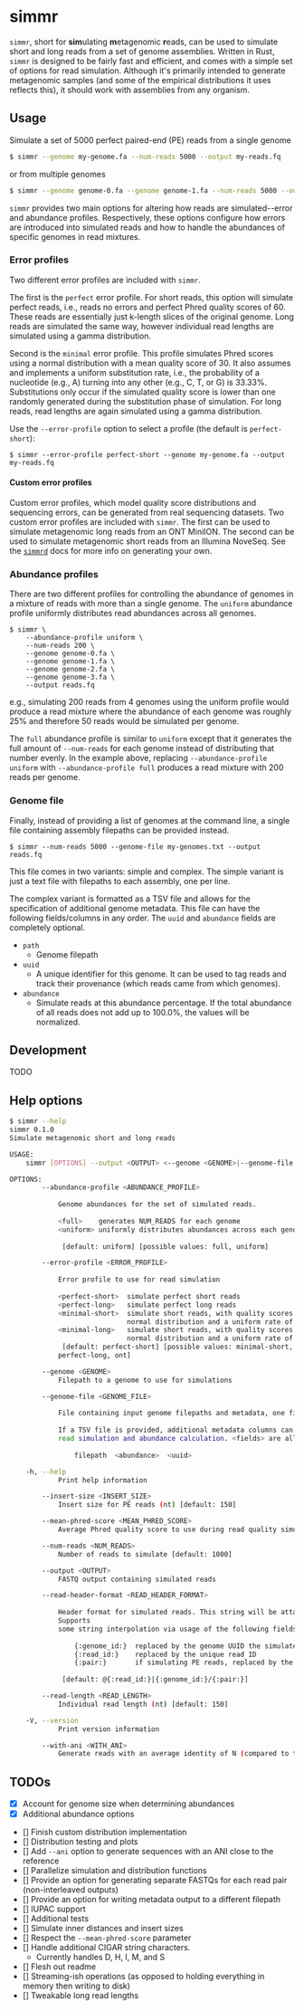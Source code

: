 
# simmr

`simmr`, short for **sim**ulating **m**etagenomic **r**eads, can be used to simulate short and 
long reads from a set of genome assemblies.
Written in Rust, `simmr` is designed to be fairly fast and efficient, and comes with a 
simple set of options for read simulation.
Although it's primarily intended to generate metagenomic samples (and some of the empirical 
distributions it uses reflects this), it should work with assemblies from any organism.

## Usage

Simulate a set of 5000 perfect paired-end (PE) reads from a single genome

```bash
$ simmr --genome my-genome.fa --num-reads 5000 --output my-reads.fq
```

or from multiple genomes

```bash
$ simmr --genome genome-0.fa --genome genome-1.fa --num-reads 5000 --output my-reads.fq
```

`simmr` provides two main options for altering how reads are simulated--error and abundance profiles.
Respectively, these options configure how errors are introduced into simulated reads 
and how to handle the abundances of specific genomes in read mixtures.

### Error profiles

Two different error profiles are included with `simmr`.

The first is the `perfect` error profile. 
For short reads, this option will simulate perfect reads, i.e., reads no errors
and perfect Phred quality scores of 60. 
These reads are essentially just k-length slices of the original genome.
Long reads are simulated the same way, however individual read lengths are simulated
using a gamma distribution.

Second is the `minimal` error profile.
This profile simulates Phred scores using a normal distribution with a mean quality
score of 30.
It also assumes and implements a uniform substitution rate, i.e., the probability
of a nucleotide (e.g., A) turning into any other (e.g., C, T, or G) is 33.33%.
Substitutions only occur if the simulated quality score is lower than one randomly
generated during the substitution phase of simulation.
For long reads, read lengths are again simulated using a gamma distribution.

Use the `--error-profile` option to select a profile (the default is `perfect-short`):

```
$ simmr --error-profile perfect-short --genome my-genome.fa --output my-reads.fq
```

#### Custom error profiles

Custom error profiles, which model quality score distributions and sequencing errors, can be 
generated from real sequencing datasets.
Two custom error profiles are included with `simmr`.
The first can be used to simulate metagenomic long reads from an ONT MiniION.
The second can be used to simulate metagenomic short reads from an Illumina NoveSeq.
See the [`simmrd`](simmrd/) docs for more info on generating your own.

### Abundance profiles

There are two different profiles for controlling the abundance of genomes in a
mixture of reads with more than a single genome.
The `uniform` abundance profile uniformly distributes read abundances across all 
genomes.

```
$ simmr \
    --abundance-profile uniform \
    --num-reads 200 \
    --genome genome-0.fa \
    --genome genome-1.fa \
    --genome genome-2.fa \
    --genome genome-3.fa \
    --output reads.fq
```

e.g., simulating 200 reads from 4 genomes using the uniform profile would produce
a read mixture where the abundance of each genome was roughly 25% and therefore 50 
reads would be simulated per genome.

The `full` abundance profile is similar to `uniform` except that it generates the 
full amount of `--num-reads` for each genome instead of distributing that number 
evenly.
In the example above, replacing `--abundance-profile uniform` with 
`--abundance-profile full` produces a read mixture with 200 reads per genome.

### Genome file

Finally, instead of providing a list of genomes at the command line, a single file containing assembly filepaths can be provided instead.

```
$ simmr --num-reads 5000 --genome-file my-genomes.txt --output reads.fq
```

This file comes in two variants: simple and complex.
The simple variant is just a text file with filepaths to each assembly, one per line.

The complex variant is formatted as a TSV file and allows for the specification of additional genome metadata.
This file can have the following fields/columns in any order.
The `uuid` and `abundance` fields are completely optional.

- `path`
    - Genome filepath
- `uuid`
    - A unique identifier for this genome. It can be used to tag reads and track
      their provenance (which reads came from which genomes). 
- `abundance`
    - Simulate reads at this abundance percentage. If the total abundance of all 
      reads does not add up to 100.0%, the values will be normalized.

## Development

TODO

## Help options

```bash
$ simmr --help
simmr 0.1.0
Simulate metagenomic short and long reads

USAGE:
    simmr [OPTIONS] --output <OUTPUT> <--genome <GENOME>|--genome-file <GENOME_FILE>>

OPTIONS:
        --abundance-profile <ABUNDANCE_PROFILE>
            
            Genome abundances for the set of simulated reads.
            
            <full>    generates NUM_READS for each genome
            <uniform> uniformly distributes abundances across each genome
            
             [default: uniform] [possible values: full, uniform]

        --error-profile <ERROR_PROFILE>
            
            Error profile to use for read simulation
            
            <perfect-short>  simulate perfect short reads
            <perfect-long>   simulate perfect long reads
            <minimal-short>  simulate short reads, with quality scores selected from a
                             normal distribution and a uniform rate of substitution
            <minimal-long>   simulate short reads, with quality scores selected from a
                             normal distribution and a uniform rate of substitution
             [default: perfect-short] [possible values: minimal-short, minimal-long, perfect-short,
            perfect-long, ont]

        --genome <GENOME>
            Filepath to a genome to use for simulations

        --genome-file <GENOME_FILE>
            
            File containing input genome filepaths and metadata, one filepath per line
            
            If a TSV file is provided, additional metadata columns can be used for
            read simulation and abundance calculation. <fields> are all optional.
            
                filepath  <abundance>  <uuid>

    -h, --help
            Print help information

        --insert-size <INSERT_SIZE>
            Insert size for PE reads (nt) [default: 150]

        --mean-phred-score <MEAN_PHRED_SCORE>
            Average Phred quality score to use during read quality simulation [default: 30]

        --num-reads <NUM_READS>
            Number of reads to simulate [default: 1000]

        --output <OUTPUT>
            FASTQ output containing simulated reads

        --read-header-format <READ_HEADER_FORMAT>
            
            Header format for simulated reads. This string will be attached to all read headers.
            Supports
            some string interpolation via usage of the following fields:
            
                {:genome_id:}  replaced by the genome UUID the simulated read is derived from
                {:read_id:}    replaced by the unique read ID
                {:pair:}       if simulating PE reads, replaced by the pair number 1 or 2
            
             [default: @{:read_id:}|{:genome_id:}/{:pair:}]

        --read-length <READ_LENGTH>
            Individual read length (nt) [default: 150]

    -V, --version
            Print version information

        --with-ani <WITH_ANI>
            Generate reads with an average identity of N (compared to their reference)
```

## TODOs

- [x] Account for genome size when determining abundances
- [x] Additional abundance options
- [] Finish custom distribution implementation
- [] Distribution testing and plots
- [] Add `--ani` option to generate sequences with an ANI close to the reference
- [] Parallelize simulation and distribution functions
- [] Provide an option for generating separate FASTQs for each read pair (non-interleaved outputs)
- [] Provide an option for writing metadata output to a different filepath
- [] IUPAC support
- [] Additional tests
- [] Simulate inner distances and insert sizes
- [] Respect the `--mean-phred-score` parameter
- [] Handle additional CIGAR string characters.
    - Currently handles D, H, I, M, and S
- [] Flesh out readme
- [] Streaming-ish operations (as opposed to holding everything in memory then writing to disk)
- [] Tweakable long read lengths